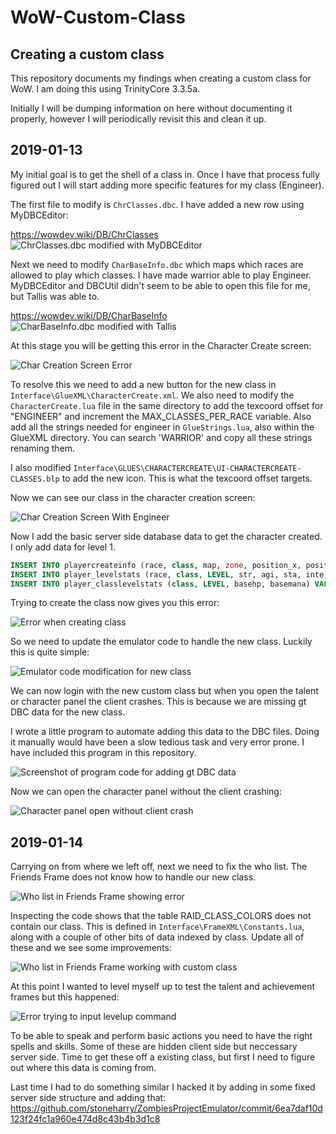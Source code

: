 # WoW-Custom-Class

## Creating a custom class ##

This repository documents my findings when creating a custom class for WoW. I am doing this using TrinityCore 3.3.5a.

Initially I will be dumping information on here without documenting it properly, however I will periodically revisit this and clean it up.

## 2019-01-13 ##

My initial goal is to get the shell of a class in. Once I have that process fully figured out I will start adding more specific features for my class (Engineer).

The first file to modify is `ChrClasses.dbc`. I have added a new row using MyDBCEditor:

https://wowdev.wiki/DB/ChrClasses
![ChrClasses.dbc modified with MyDBCEditor](https://i.imgur.com/KYF1c8X.png)

Next we need to modify `CharBaseInfo.dbc` which maps which races are allowed to play which classes. I have made warrior able to play Engineer. MyDBCEditor and DBCUtil didn't seem to be able to open this file for me, but Tallis was able to.

https://wowdev.wiki/DB/CharBaseInfo
![CharBaseInfo.dbc modified with Tallis](https://i.imgur.com/1Feg8Xm.png)

At this stage you will be getting this error in the Character Create screen:

![Char Creation Screen Error](https://i.imgur.com/PmTWSJQ.png)

To resolve this we need to add a new button for the new class in `Interface\GlueXML\CharacterCreate.xml`. We also need to modify the `CharacterCreate.lua` file in the same directory to add the texcoord offset for "ENGINEER" and increment the MAX_CLASSES_PER_RACE variable. Also add all the strings needed for engineer in `GlueStrings.lua`, also within the GlueXML directory. You can search 'WARRIOR' and copy all these strings renaming them.

I also modified `Interface\GLUES\CHARACTERCREATE\UI-CHARACTERCREATE-CLASSES.blp` to add the new icon. This is what the texcoord offset targets.

Now we can see our class in the character creation screen:

![Char Creation Screen With Engineer](https://i.imgur.com/rV7WT36.jpg)

Now I add the basic server side database data to get the character created. I only add data for level 1.

```sql
INSERT INTO playercreateinfo (race, class, map, zone, position_x, position_y, position_z, orientation) VALUES (1, 12, 0, 12, -8949.95, -132.493, 83.5312, 0);
INSERT INTO player_levelstats (race, class, LEVEL, str, agi, sta, inte, spi) VALUES (1, 12, 1, 17, 20, 21, 23, 25);
INSERT INTO player_classlevelstats (class, LEVEL, basehp, basemana) VALUES (12, 1, 20, 0);
```

Trying to create the class now gives you this error:

![Error when creating class](https://i.imgur.com/BTkuW2S.png)

So we need to update the emulator code to handle the new class. Luckily this is quite simple:

![Emulator code modification for new class](https://i.imgur.com/A1oNId4.png)

We can now login with the new custom class but when you open the talent or character panel the client crashes. This is because we are missing gt DBC data for the new class.

I wrote a little program to automate adding this data to the DBC files. Doing it manually would have been a slow tedious task and very error prone. I have included this program in this repository.

![Screenshot of program code for adding gt DBC data](https://i.imgur.com/1H3FjcP.png)

Now we can open the character panel without the client crashing:

![Character panel open without client crash](https://i.imgur.com/a46e3BW.png)

## 2019-01-14 ##

Carrying on from where we left off, next we need to fix the who list. The Friends Frame does not know how to handle our new class.

![Who list in Friends Frame showing error](https://i.imgur.com/7INPxvK.jpg)

Inspecting the code shows that the table RAID_CLASS_COLORS does not contain our class. This is defined in `Interface\FrameXML\Constants.lua`, along with a couple of other bits of data indexed by class. Update all of these and we see some improvements:

![Who list in Friends Frame working with custom class](https://i.imgur.com/ckpmCCQ.png)

At this point I wanted to level myself up to test the talent and achievement frames but this happened:

![Error trying to input levelup command](https://i.imgur.com/HAxew1h.png)

To be able to speak and perform basic actions you need to have the right spells and skills. Some of these are hidden client side but neccessary server side. Time to get these off a existing class, but first I need to figure out where this data is coming from.

Last time I had to do something similar I hacked it by adding in some fixed server side structure and adding that: https://github.com/stoneharry/ZombiesProjectEmulator/commit/6ea7daf10d123f24fc1a960e474d8c43b4b3d1c8

